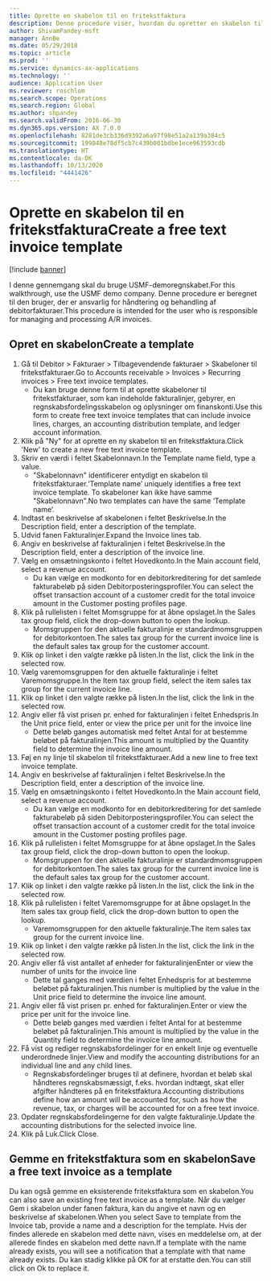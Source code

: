 ```yaml
---
title: Oprette en skabelon til en fritekstfaktura
description: Denne procedure viser, hvordan du opretter en skabelon til en fritekstfaktura.
author: ShivamPandey-msft
manager: AnnBe
ms.date: 05/29/2018
ms.topic: article
ms.prod: ''
ms.service: dynamics-ax-applications
ms.technology: ''
audience: Application User
ms.reviewer: roschlom
ms.search.scope: Operations
ms.search.region: Global
ms.author: shpandey
ms.search.validFrom: 2016-06-30
ms.dyn365.ops.version: AX 7.0.0
ms.openlocfilehash: 8281de3cb336d9392a6a97f98e51a2a139a384c5
ms.sourcegitcommit: 199848e78df5cb7c439b001bdbe1ece963593cdb
ms.translationtype: HT
ms.contentlocale: da-DK
ms.lasthandoff: 10/13/2020
ms.locfileid: "4441426"
---
```

# <a name="create-a-free-text-invoice-template"></a><span data-ttu-id="944e2-103">Oprette en skabelon til en fritekstfaktura</span><span class="sxs-lookup"><span data-stu-id="944e2-103">Create a free text invoice template</span></span>

[!include [banner](../includes/banner.md)]

<span data-ttu-id="944e2-104">I denne gennemgang skal du bruge USMF-demoregnskabet.</span><span class="sxs-lookup"><span data-stu-id="944e2-104">For this walkthrough, use the USMF demo company.</span></span> <span data-ttu-id="944e2-105">Denne procedure er beregnet til den bruger, der er ansvarlig for håndtering og behandling af debitorfakturaer.</span><span class="sxs-lookup"><span data-stu-id="944e2-105">This procedure is intended for the user who is responsible for managing and processing A/R invoices.</span></span>

## <a name="create-a-template"></a><span data-ttu-id="944e2-106">Opret en skabelon</span><span class="sxs-lookup"><span data-stu-id="944e2-106">Create a template</span></span>

1. <span data-ttu-id="944e2-107">Gå til Debitor > Fakturaer > Tilbagevendende fakturaer > Skabeloner til fritekstfakturaer.</span><span class="sxs-lookup"><span data-stu-id="944e2-107">Go to Accounts receivable > Invoices > Recurring invoices > Free text invoice templates.</span></span>
    * <span data-ttu-id="944e2-108">Du kan bruge denne form til at oprette skabeloner til fritekstfakturaer, som kan indeholde fakturalinjer, gebyrer, en regnskabsfordelingsskabelon og oplysninger om finanskonti.</span><span class="sxs-lookup"><span data-stu-id="944e2-108">Use this form to create free text invoice templates that can include invoice lines, charges, an accounting distribution template, and ledger account information.</span></span>  
2. <span data-ttu-id="944e2-109">Klik på "Ny" for at oprette en ny skabelon til en fritekstfaktura.</span><span class="sxs-lookup"><span data-stu-id="944e2-109">Click 'New' to create a new free text invoice template.</span></span>
3. <span data-ttu-id="944e2-110">Skriv en værdi i feltet Skabelonnavn.</span><span class="sxs-lookup"><span data-stu-id="944e2-110">In the Template name field, type a value.</span></span>
    * <span data-ttu-id="944e2-111">"Skabelonnavn" identificerer entydigt en skabelon til fritekstfakturaer.</span><span class="sxs-lookup"><span data-stu-id="944e2-111">‘Template name’ uniquely identifies a free text invoice template.</span></span> <span data-ttu-id="944e2-112">To skabeloner kan ikke have samme "Skabelonnavn".</span><span class="sxs-lookup"><span data-stu-id="944e2-112">No two templates can have the same ‘Template name’.</span></span>  
4. <span data-ttu-id="944e2-113">Indtast en beskrivelse af skabelonen i feltet Beskrivelse.</span><span class="sxs-lookup"><span data-stu-id="944e2-113">In the Description field, enter a description of the template.</span></span>
5. <span data-ttu-id="944e2-114">Udvid fanen Fakturalinjer.</span><span class="sxs-lookup"><span data-stu-id="944e2-114">Expand the Invoice lines tab.</span></span>
6. <span data-ttu-id="944e2-115">Angiv en beskrivelse af fakturalinjen i feltet Beskrivelse.</span><span class="sxs-lookup"><span data-stu-id="944e2-115">In the Description field, enter a description of the invoice line.</span></span>
7. <span data-ttu-id="944e2-116">Vælg en omsætningskonto i feltet Hovedkonto.</span><span class="sxs-lookup"><span data-stu-id="944e2-116">In the Main account field, select a revenue account.</span></span>
    * <span data-ttu-id="944e2-117">Du kan vælge en modkonto for en debitorkreditering for det samlede fakturabeløb på siden Debitorposteringsprofiler.</span><span class="sxs-lookup"><span data-stu-id="944e2-117">You can select the offset transaction account of a customer credit for the total invoice amount in the Customer posting profiles page.</span></span>  
8. <span data-ttu-id="944e2-118">Klik på rullelisten i feltet Momsgruppe for at åbne opslaget.</span><span class="sxs-lookup"><span data-stu-id="944e2-118">In the Sales tax group field, click the drop-down button to open the lookup.</span></span>
    * <span data-ttu-id="944e2-119">Momsgruppen for den aktuelle fakturalinje er standardmomsgruppen for debitorkontoen.</span><span class="sxs-lookup"><span data-stu-id="944e2-119">The sales tax group for the current invoice line is the default sales tax group for the customer account.</span></span>  
9. <span data-ttu-id="944e2-120">Klik op linket i den valgte række på listen.</span><span class="sxs-lookup"><span data-stu-id="944e2-120">In the list, click the link in the selected row.</span></span>
10. <span data-ttu-id="944e2-121">Vælg varemomsgruppen for den aktuelle fakturalinje i feltet Varemomsgruppe.</span><span class="sxs-lookup"><span data-stu-id="944e2-121">In the Item tax group field, select the item sales tax group for the current invoice line.</span></span>
11. <span data-ttu-id="944e2-122">Klik op linket i den valgte række på listen.</span><span class="sxs-lookup"><span data-stu-id="944e2-122">In the list, click the link in the selected row.</span></span>
12. <span data-ttu-id="944e2-123">Angiv eller få vist prisen pr. enhed for fakturalinjen i feltet Enhedspris.</span><span class="sxs-lookup"><span data-stu-id="944e2-123">In the Unit price field, enter or view the price per unit for the invoice line</span></span>
    * <span data-ttu-id="944e2-124">Dette beløb ganges automatisk med feltet Antal for at bestemme beløbet på fakturalinjen.</span><span class="sxs-lookup"><span data-stu-id="944e2-124">This amount is multiplied by the Quantity field to determine the invoice line amount.</span></span>  
13. <span data-ttu-id="944e2-125">Føj en ny linje til skabelon til fritekstfakturaer.</span><span class="sxs-lookup"><span data-stu-id="944e2-125">Add a new line to free text invoice template.</span></span>
14. <span data-ttu-id="944e2-126">Angiv en beskrivelse af fakturalinjen i feltet Beskrivelse.</span><span class="sxs-lookup"><span data-stu-id="944e2-126">In the Description field, enter a description of the invoice line.</span></span>
15. <span data-ttu-id="944e2-127">Vælg en omsætningskonto i feltet Hovedkonto.</span><span class="sxs-lookup"><span data-stu-id="944e2-127">In the Main account field, select a revenue account.</span></span>
    * <span data-ttu-id="944e2-128">Du kan vælge en modkonto for en debitorkreditering for det samlede fakturabeløb på siden Debitorposteringsprofiler.</span><span class="sxs-lookup"><span data-stu-id="944e2-128">You can select the offset transaction account of a customer credit for the total invoice amount in the Customer posting profiles page.</span></span>  
16. <span data-ttu-id="944e2-129">Klik på rullelisten i feltet Momsgruppe for at åbne opslaget.</span><span class="sxs-lookup"><span data-stu-id="944e2-129">In the Sales tax group field, click the drop-down button to open the lookup.</span></span>
    * <span data-ttu-id="944e2-130">Momsgruppen for den aktuelle fakturalinje er standardmomsgruppen for debitorkontoen.</span><span class="sxs-lookup"><span data-stu-id="944e2-130">The sales tax group for the current invoice line is the default sales tax group for the customer account.</span></span>  
17. <span data-ttu-id="944e2-131">Klik op linket i den valgte række på listen.</span><span class="sxs-lookup"><span data-stu-id="944e2-131">In the list, click the link in the selected row.</span></span>
18. <span data-ttu-id="944e2-132">Klik på rullelisten i feltet Varemomsgruppe for at åbne opslaget.</span><span class="sxs-lookup"><span data-stu-id="944e2-132">In the Item sales tax group field, click the drop-down button to open the lookup.</span></span>
    * <span data-ttu-id="944e2-133">Varemomsgruppen for den aktuelle fakturalinje.</span><span class="sxs-lookup"><span data-stu-id="944e2-133">The item sales tax group for the current invoice line.</span></span>  
19. <span data-ttu-id="944e2-134">Klik op linket i den valgte række på listen.</span><span class="sxs-lookup"><span data-stu-id="944e2-134">In the list, click the link in the selected row.</span></span>
20. <span data-ttu-id="944e2-135">Angiv eller få vist antallet af enheder for fakturalinjen</span><span class="sxs-lookup"><span data-stu-id="944e2-135">Enter or view the number of units for the invoice line</span></span>
    * <span data-ttu-id="944e2-136">Dette tal ganges med værdien i feltet Enhedspris for at bestemme beløbet på fakturalinjen.</span><span class="sxs-lookup"><span data-stu-id="944e2-136">This number is multiplied by the value in the Unit price field to determine the invoice line amount.</span></span>  
21. <span data-ttu-id="944e2-137">Angiv eller få vist prisen pr. enhed for fakturalinjen.</span><span class="sxs-lookup"><span data-stu-id="944e2-137">Enter or view the price per unit for the invoice line.</span></span> 
    * <span data-ttu-id="944e2-138">Dette beløb ganges med værdien i feltet Antal for at bestemme beløbet på fakturalinjen.</span><span class="sxs-lookup"><span data-stu-id="944e2-138">This amount is multiplied by the value in the Quantity field to determine the invoice line amount.</span></span>  
22. <span data-ttu-id="944e2-139">Få vist og rediger regnskabsfordelinger for en enkelt linje og eventuelle underordnede linjer.</span><span class="sxs-lookup"><span data-stu-id="944e2-139">View and modify the accounting distributions for an individual line and any child lines.</span></span>
    * <span data-ttu-id="944e2-140">Regnskabsfordelinger bruges til at definere, hvordan et beløb skal håndteres regnskabsmæssigt, f.eks. hvordan indtægt, skat eller afgifter håndteres på en fritekstfaktura.</span><span class="sxs-lookup"><span data-stu-id="944e2-140">Accounting distributions define how an amount will be accounted for, such as how the revenue, tax, or charges will be accounted for on a free text invoice.</span></span>  
23. <span data-ttu-id="944e2-141">Opdater regnskabsfordelingerne for den valgte fakturalinje.</span><span class="sxs-lookup"><span data-stu-id="944e2-141">Update the accounting distributions for the selected invoice line.</span></span>
24. <span data-ttu-id="944e2-142">Klik på Luk.</span><span class="sxs-lookup"><span data-stu-id="944e2-142">Click Close.</span></span>

## <a name="save-a-free-text-invoice-as-a-template"></a><span data-ttu-id="944e2-143">Gemme en fritekstfaktura som en skabelon</span><span class="sxs-lookup"><span data-stu-id="944e2-143">Save a free text invoice as a template</span></span>
<span data-ttu-id="944e2-144">Du kan også gemme en eksisterende fritekstfaktura som en skabelon.</span><span class="sxs-lookup"><span data-stu-id="944e2-144">You can also save an existing free text invoice as a template.</span></span> <span data-ttu-id="944e2-145">Når du vælger Gem i skabelon under fanen faktura, kan du angive et navn og en beskrivelse af skabelonen.</span><span class="sxs-lookup"><span data-stu-id="944e2-145">When you select Save to template from the Invoice tab, provide a name and a description for the template.</span></span> <span data-ttu-id="944e2-146">Hvis der findes allerede en skabelon med dette navn, vises en meddelelse om, at der allerede findes en skabelon med dette navn.</span><span class="sxs-lookup"><span data-stu-id="944e2-146">If a template with the name already exists, you will see a notification that a template with that name already exists.</span></span> <span data-ttu-id="944e2-147">Du kan stadig klikke på OK for at erstatte den.</span><span class="sxs-lookup"><span data-stu-id="944e2-147">You can still click on Ok to replace it.</span></span> 

